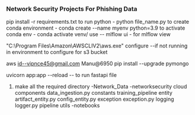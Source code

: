 ### Network Security Projects For Phishing Data
pip install -r requirements.txt
to run python - python file_name.py
to create conda environment - conda create --name myenv python=3.9
to activate conda env   - conda activate venv/ 
use -- mlflow ui - for mlflow view

"C:\Program Files\Amazon\AWSCLIV2\aws.exe" configure  --if not running in environment to configure for s3 bucket
 
aws id--vipnce45@gmail.com   Manu@6950
pip install --upgrade pymongo

uvicorn app:app --reload -- to run fastapi file

1. make all the required directory
-Network_Data
-networksecurity
   cloud
   components
      data_ingestion.py
   constants
      training_pipeline
   entity
      artifact_entity.py
      config_entity.py
   exception
      exception.py
   logging
      logger.py
   pipeline
   utils
-notebooks   